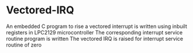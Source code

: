 # Vectored-IRQ
An embedded C program to rise a vectored interrupt is written using inbuilt registers in LPC2129 microcontroller
The corresponding interrupt service routine program is written
The vectored IRQ is raised for interrupt service routine of zero
